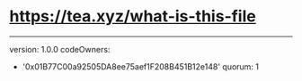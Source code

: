 # https://tea.xyz/what-is-this-file
---
version: 1.0.0
codeOwners:
  - '0x01B77C00a92505DA8ee75aef1F208B451B12e148'
quorum: 1
